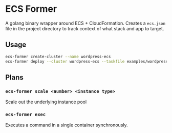 ECS Former
==========

A golang binary wrapper around ECS + CloudFormation. Creates a `ecs.json` file in the project directory to track context of what stack and app to target.

## Usage

```bash
ecs-former create-cluster --name wordpress-ecs
ecs-former deploy --cluster wordpress-ecs --taskfile examples/wordpress.task.json latest
```

## Plans

### `ecs-former scale <number> <instance type>`

Scale out the underlying instance pool

### `ecs-former exec`

Executes a command in a single container synchronously.